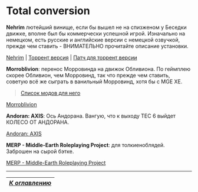 # Total conversion

**Nehrim** лютейший винище, если бы вышел не на спизженом у Беседки движке, вполне был бы коммерчески успешной игрой. Изначально на немецком, есть русские и английские версии с немецкой озвучкой, прежде чем ставить - ВНИМАТЕЛЬНО прочитайте описание установки.

[Nehrim](https://sureai.net/games/nehrim/) | [Торрент версия](http://rutracker.org/forum/viewtopic.php?t=3430062) | [Патч для торрент версии](http://rutracker.org/forum/viewtopic.php?t=4141598)

**Morroblivion**: перенос Морровинда на движок Обливиона. По геймплею скорее Обливион, чем Морровинд, так что прежде чем ставить, советую всё же сыграть в ванильный Морровинд, хотя бы с MGE XE.

>[Список модов для него](https://tesrenewal.com/forums/morroblivion/mods/2031)

[Morroblivion](http://morroblivion.com/morroblivion-download)

**Andoran: AXIS**: Ось Андорана. Вангую, что к выходу ТЕС 6 выйдет КОЛЕСО ОТ АНДОРАНА.

[Andoran: AXIS](http://tesall.ru/files/file/2535-andoran-axis/)

**MERP - Middle-Earth Roleplaying Project**: для толкиеноблядей. Заброшен на сырой бэтке.

[MERP - Middle-Earth Roleplaying Project](http://oblivion.nexusmods.com/mods/29214)

------

|[*К оглавлению*](../Оглавление.md)|
|:---:|
